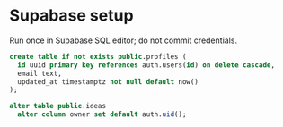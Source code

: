 # Supabase setup

Run once in Supabase SQL editor; do not commit credentials.

```sql
create table if not exists public.profiles (
  id uuid primary key references auth.users(id) on delete cascade,
  email text,
  updated_at timestamptz not null default now()
);

alter table public.ideas
  alter column owner set default auth.uid();
```
